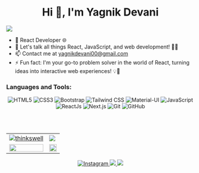 <!--
**devaniyagnik/devaniyagnik** is a ✨ _special_ ✨ repository because its `README.md` (this file) appears on your GitHub profile.

Here are some ideas to get you started:

- 🔭 I’m currently working on ...
- 🌱 I’m currently learning ...
- 👯 I’m looking to collaborate on ...
- 🤔 I’m looking for help with ...
- 💬 Ask me about ...
- 📫 How to reach me: ...
- 😄 Pronouns: ...
- ⚡ Fun fact: ...
-->

<h1 align="center">Hi 👋, I'm Yagnik Devani</h1>
<img src="https://user-images.githubusercontent.com/73097560/115834477-dbab4500-a447-11eb-908a-139a6edaec5c.gif">

- 🚀 React Developer 🌐
- 💬 Let's talk all things React, JavaScript, and web development! 👨‍💻
- 📫 Contact me at [yagnikdevani00@gmail.com](mailto:yagnikdevani00@gmail.com)
- ⚡ Fun fact: I'm your go-to problem solver in the world of React, turning ideas into interactive web experiences! 💡🔧

<h3 align="left">Languages and Tools:</h3>
<p align="center">
  <img alt="HTML5" src="https://img.shields.io/badge/html5-%23E34F26.svg?&style=for-the-badge&logo=html5&logoColor=white"/>
  <img alt="CSS3" src="https://img.shields.io/badge/css3-%231572B6.svg?&style=for-the-badge&logo=css3&logoColor=white"/>
  <img alt="Bootstrap" src="https://img.shields.io/badge/bootstrap-%23563D7C.svg?&style=for-the-badge&logo=bootstrap&logoColor=white"/>
  <img alt="Tailwind CSS" src="https://img.shields.io/badge/tailwindcss-%2338B2AC.svg?&style=for-the-badge&logo=tailwind-css&logoColor=white"/>
  <img alt="Material-UI" src="https://img.shields.io/badge/material--ui-%230081CB.svg?&style=for-the-badge&logo=material-ui&logoColor=white"/>
  <img alt="JavaScript" src="https://img.shields.io/badge/javascript-%23323330.svg?&style=for-the-badge&logo=javascript&logoColor=%23F7DF1E"/>
  <img alt="ReactJs" src="https://img.shields.io/badge/react.js-%2320232a.svg?&style=for-the-badge&logo=react&logoColor=%2361DAFB"/>
  <img alt="Next.js" src="https://img.shields.io/badge/next.js-%23000000.svg?&style=for-the-badge&logo=next.js&logoColor=white"/>
  <img alt="Git" src="https://img.shields.io/badge/git-%23F05033.svg?&style=for-the-badge&logo=git&logoColor=white"/>
  <img alt="GitHub" src="https://img.shields.io/badge/github-%23121011.svg?&style=for-the-badge&logo=github&logoColor=white"/>
</p>



<br/> <br/>

<table>
  <tr>
    <td>
      <a href="https://www.github.com/devaniyagnik">
     <img src="https://github-readme-stats.vercel.app/api?username=devaniyagnik&show_icons=true&theme=tokyonight&count_private=true&hide_border=true" alt="thinkswell" />
      </a>
    </td>
    <td> 
      <a href="https://www.github.com/devaniyagnik">
       <img src ="http://github-readme-streak-stats.herokuapp.com?user=devaniyagnik&hide_border=true&theme=tokyonight" />
      </a>
    </td>
  </tr>
  <tr>
    <td>
      <a href="https://www.github.com/devaniyagnik">
       <img src ="https://github-readme-stats.vercel.app/api/top-langs/?username=devaniyagnik&langs_count=8&layout=compact&theme=tokyonight&hide_border=true" style="width:100%;" />
      </a>
    </td>
     <td>
       <a href="https://www.github.com/devaniyagnik/master-portfolio" >
       <img src ="https://github-readme-stats.vercel.app/api/pin/?username=devaniyagnik&repo=master-portfolio&theme=tokyonight&show_icons=true&hide_border=true" style="width:100%;" />
      </a>
    </td>
  </tr>
</table>
<p align="center"> 
  <a href="https://www.instagram.com/devani_yagnik_">
    <img alt="Instagram" src="https://img.shields.io/badge/devani_yagnik_-%23E4405F.svg?&style=for-the-badge&logo=Instagram&logoColor=white"/>
  </a>
    
<a href="https://linkedin.com/in/yagnikdevani">
  <img src="https://img.shields.io/badge/linkedin-%230077B5.svg?&style=for-the-badge&logo=linkedin&logoColor=white">
</a>
<a href="https://yagnik-devani.vercel.app">
  <img src="https://img.shields.io/badge/My%20Website-%230077B5?&style=for-the-badge&logo=Website&logoColor=white">
</a>


</p>
